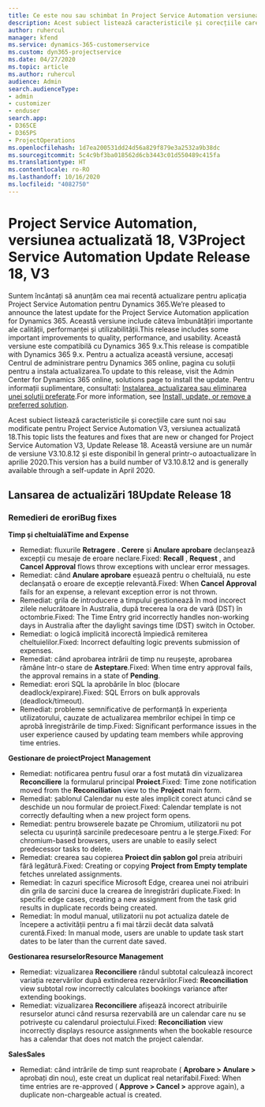 ```yaml
---
title: Ce este nou sau schimbat în Project Service Automation versiunea actualizată 18, V3
description: Acest subiect listează caracteristicile și corecțiile care sunt disponibile în Project Service Automation V3, versiunea actualizată 18, V3.
author: ruhercul
manager: kfend
ms.service: dynamics-365-customerservice
ms.custom: dyn365-projectservice
ms.date: 04/27/2020
ms.topic: article
ms.author: ruhercul
audience: Admin
search.audienceType:
- admin
- customizer
- enduser
search.app:
- D365CE
- D365PS
- ProjectOperations
ms.openlocfilehash: 1d7ea200531dd24d56a829f879e3a2532a9b38dc
ms.sourcegitcommit: 5c4c9bf3ba018562d6cb3443c01d550489c415fa
ms.translationtype: HT
ms.contentlocale: ro-RO
ms.lasthandoff: 10/16/2020
ms.locfileid: "4082750"
---
```

# <a name="project-service-automation-update-release-18-v3"></a><span data-ttu-id="dc94d-103">Project Service Automation, versiunea actualizată 18, V3</span><span class="sxs-lookup"><span data-stu-id="dc94d-103">Project Service Automation Update Release 18, V3</span></span>

<span data-ttu-id="dc94d-104">Suntem încântați să anunțăm cea mai recentă actualizare pentru aplicația Project Service Automation pentru Dynamics 365.</span><span class="sxs-lookup"><span data-stu-id="dc94d-104">We’re pleased to announce the latest update for the Project Service Automation application for Dynamics 365.</span></span> <span data-ttu-id="dc94d-105">Această versiune include câteva îmbunătățiri importante ale calității, performanței și utilizabilității.</span><span class="sxs-lookup"><span data-stu-id="dc94d-105">This release includes some important improvements to quality, performance, and usability.</span></span> <span data-ttu-id="dc94d-106">Această versiune este compatibilă cu Dynamics 365 9.x.</span><span class="sxs-lookup"><span data-stu-id="dc94d-106">This release is compatible with Dynamics 365 9.x.</span></span> <span data-ttu-id="dc94d-107">Pentru a actualiza această versiune, accesați Centrul de administrare pentru Dynamics 365 online, pagina cu soluții pentru a instala actualizarea.</span><span class="sxs-lookup"><span data-stu-id="dc94d-107">To update to this release, visit the Admin Center for Dynamics 365 online, solutions page to install the update.</span></span> <span data-ttu-id="dc94d-108">Pentru informații suplimentare, consultați: [Instalarea, actualizarea sau eliminarea unei soluții preferate](https://docs.microsoft.com/power-platform/admin/install-remove-preferred-solution).</span><span class="sxs-lookup"><span data-stu-id="dc94d-108">For more information, see [Install, update, or remove a preferred solution](https://docs.microsoft.com/power-platform/admin/install-remove-preferred-solution).</span></span>

<span data-ttu-id="dc94d-109">Acest subiect listează caracteristicile și corecțiile care sunt noi sau modificate pentru Project Service Automation V3, versiunea actualizată 18.</span><span class="sxs-lookup"><span data-stu-id="dc94d-109">This topic lists the features and fixes that are new or changed for Project Service Automation V3, Update Release 18.</span></span> <span data-ttu-id="dc94d-110">Această versiune are un număr de versiune V3.10.8.12 și este disponibil în general printr-o autoactualizare în aprilie 2020.</span><span class="sxs-lookup"><span data-stu-id="dc94d-110">This version has a build number of V3.10.8.12 and is generally available through a self-update in April 2020.</span></span>

## <a name="update-release-18"></a><span data-ttu-id="dc94d-111">Lansarea de actualizări 18</span><span class="sxs-lookup"><span data-stu-id="dc94d-111">Update Release 18</span></span>

### <a name="bug-fixes"></a><span data-ttu-id="dc94d-112">Remedieri de erori</span><span class="sxs-lookup"><span data-stu-id="dc94d-112">Bug fixes</span></span>

<span data-ttu-id="dc94d-113">**Timp și cheltuială**</span><span class="sxs-lookup"><span data-stu-id="dc94d-113">**Time and Expense**</span></span>

- <span data-ttu-id="dc94d-114">Remediat: fluxurile **Retragere** . **Cerere** și **Anulare aprobare** declanșează excepții cu mesaje de eroare neclare.</span><span class="sxs-lookup"><span data-stu-id="dc94d-114">Fixed: **Recall** , **Request** , and **Cancel Approval** flows throw exceptions with unclear error messages.</span></span>
- <span data-ttu-id="dc94d-115">Remediat: când **Anulare aprobare** eșuează pentru o cheltuială, nu este declanșată o eroare de excepție relevantă.</span><span class="sxs-lookup"><span data-stu-id="dc94d-115">Fixed: When **Cancel Approval** fails for an expense, a relevant exception error is not thrown.</span></span>
- <span data-ttu-id="dc94d-116">Remediat: grila de introducere a timpului gestionează în mod incorect zilele nelucrătoare în Australia, după trecerea la ora de vară (DST) în octombrie.</span><span class="sxs-lookup"><span data-stu-id="dc94d-116">Fixed: The Time Entry grid incorrectly handles non-working days in Australia after the daylight savings time (DST) switch in October.</span></span>
- <span data-ttu-id="dc94d-117">Remediat: o logică implicită incorectă împiedică remiterea cheltuielilor.</span><span class="sxs-lookup"><span data-stu-id="dc94d-117">Fixed: Incorrect defaulting logic prevents submission of expenses.</span></span>
- <span data-ttu-id="dc94d-118">Remediat: când aprobarea intrării de timp nu reușește, aprobarea rămâne într-o stare de **Asteptare**.</span><span class="sxs-lookup"><span data-stu-id="dc94d-118">Fixed: When time entry approval fails, the approval remains in a state of **Pending**.</span></span>
- <span data-ttu-id="dc94d-119">Remediat: erori SQL la aprobările în bloc (blocare deadlock/expirare).</span><span class="sxs-lookup"><span data-stu-id="dc94d-119">Fixed: SQL Errors on bulk approvals (deadlock/timeout).</span></span>
- <span data-ttu-id="dc94d-120">Remediat: probleme semnificative de performanță în experiența utilizatorului, cauzate de actualizarea membrilor echipei în timp ce aprobă înregistrările de timp.</span><span class="sxs-lookup"><span data-stu-id="dc94d-120">Fixed: Significant performance issues in the user experience caused by updating team members while approving time entries.</span></span>

<span data-ttu-id="dc94d-121">**Gestionare de proiect**</span><span class="sxs-lookup"><span data-stu-id="dc94d-121">**Project Management**</span></span>

- <span data-ttu-id="dc94d-122">Remediat: notificarea pentru fusul orar a fost mutată din vizualizarea **Reconciliere** la formularul principal **Proiect**.</span><span class="sxs-lookup"><span data-stu-id="dc94d-122">Fixed: Time zone notification moved from the **Reconciliation** view to the **Project** main form.</span></span>
- <span data-ttu-id="dc94d-123">Remediat: șablonul Calendar nu este ales implicit corect atunci când se deschide un nou formular de proiect.</span><span class="sxs-lookup"><span data-stu-id="dc94d-123">Fixed: Calendar template is not correctly defaulting when a new project form opens.</span></span>
- <span data-ttu-id="dc94d-124">Remediat: pentru browserele bazate pe Chromium, utilizatorii nu pot selecta cu ușurință sarcinile predecesoare pentru a le șterge.</span><span class="sxs-lookup"><span data-stu-id="dc94d-124">Fixed: For chromium-based browsers, users are unable to easily select predecessor tasks to delete.</span></span>
- <span data-ttu-id="dc94d-125">Remediat: crearea sau copierea **Proiect din șablon gol** preia atribuiri fără legătură.</span><span class="sxs-lookup"><span data-stu-id="dc94d-125">Fixed: Creating or copying **Project from Empty template** fetches unrelated assignments.</span></span>
- <span data-ttu-id="dc94d-126">Remediat: în cazuri specifice Microsoft Edge, crearea unei noi atribuiri din grila de sarcini duce la crearea de înregistrări duplicate.</span><span class="sxs-lookup"><span data-stu-id="dc94d-126">Fixed: In specific edge cases, creating a new assignment from the task grid results in duplicate records being created.</span></span>
- <span data-ttu-id="dc94d-127">Remediat: în modul manual, utilizatorii nu pot actualiza datele de începere a activității pentru a fi mai târzii decât data salvată curentă.</span><span class="sxs-lookup"><span data-stu-id="dc94d-127">Fixed: In manual mode, users are unable to update task start dates to be later than the current date saved.</span></span>

<span data-ttu-id="dc94d-128">**Gestionarea resurselor**</span><span class="sxs-lookup"><span data-stu-id="dc94d-128">**Resource Management**</span></span>

- <span data-ttu-id="dc94d-129">Remediat: vizualizarea **Reconciliere** rândul subtotal calculează incorect variația rezervărilor după extinderea rezervărilor.</span><span class="sxs-lookup"><span data-stu-id="dc94d-129">Fixed: **Reconciliation** view subtotal row incorrectly calculates bookings variance after extending bookings.</span></span>
- <span data-ttu-id="dc94d-130">Remediat: vizualizarea **Reconciliere** afișează incorect atribuirile resurselor atunci când resursa rezervabilă are un calendar care nu se potrivește cu calendarul proiectului.</span><span class="sxs-lookup"><span data-stu-id="dc94d-130">Fixed: **Reconciliation** view incorrectly displays resource assignments when the bookable resource has a calendar that does not match the project calendar.</span></span>

<span data-ttu-id="dc94d-131">**Sales**</span><span class="sxs-lookup"><span data-stu-id="dc94d-131">**Sales**</span></span>

- <span data-ttu-id="dc94d-132">Remediat: când intrările de timp sunt reaprobate ( **Aprobare > Anulare >** aprobați din nou), este creat un duplicat real netarifabil.</span><span class="sxs-lookup"><span data-stu-id="dc94d-132">Fixed: When time entries are re-approved ( **Approve > Cancel >** approve again), a duplicate non-chargeable actual is created.</span></span>
